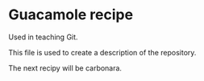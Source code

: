 # Guacamole recipe

Used in teaching Git.

This file is used to create a description of the repository.

The next recipy will be carbonara.
